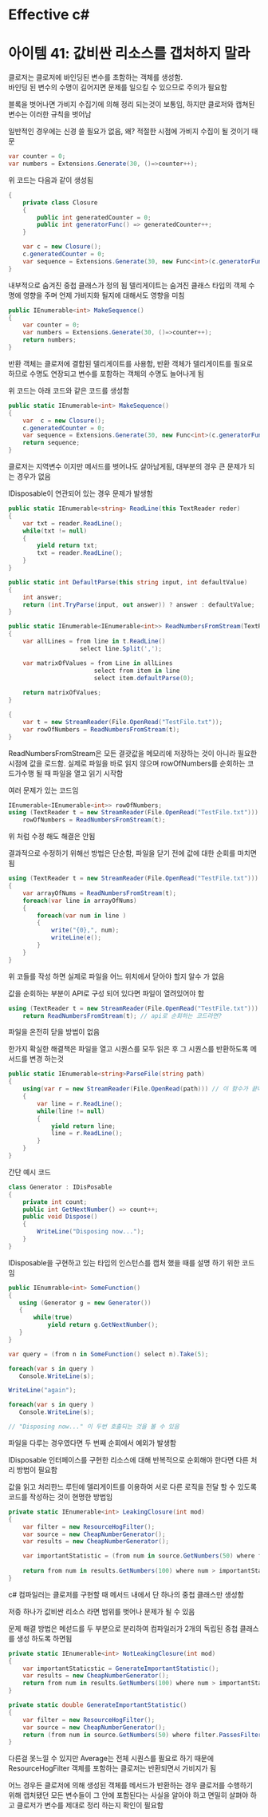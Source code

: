 # Effective c# 


# 아이템 41: 값비싼 리소스를 갭처하지 말라


클로저는 클로저에 바인딩된 변수를 초함하는 객체를 생성함.  
바인딩 된 변수의 수명이 길어지면 문제를 일으킬 수 있으므로 주의가 필요함

블록을 벗어나면 가비지 수집기에 의해 정리 되는것이 보통임, 하지만 클로저와 캡쳐된 변수는 이러한 규칙을 벗어남

일반적인 경우에는 신경 쓸 필요가 없음, 왜? 적절한 시점에 가비지 수집이 될 것이기 때문


```c#
var counter = 0;
var numbers = Extensions.Generate(30, ()=>counter++);
```

위 코드는 다음과 같이 생성됨

```c#
{
    private class Closure
    {
        public int generatedCounter = 0;
        public int generatorFunc() => generatedCounter++;
    }

    var c = new Closure();
    c.generatedCounter = 0;
    var sequence = Extensions.Generate(30, new Func<int>(c.generatorFunc));
}
```

내부적으로 숨겨진 중첩 클래스가 정의 됨
델리게이트는 숨겨진 클래스 타입의 객체 수명에 영향을 주며 언제 가비지화 될지에 대해서도 영향을 미침


```c#
public IEnumerable<int> MakeSequence()
{
    var counter = 0;
    var numbers = Extensions.Generate(30, ()=>counter++);
    return numbers;    
}
```

반환 객체는 클로저에 결합된 델리게이트를 사용함, 반환 객체가 델리게이트를 필요로 하므로 수명도 연장되고 변수를 포함하는 객체의 수명도 늘어나게 됨

위 코드는 아래 코드와 같은 코드를 생성함
```c#
public static IEnumerable<int> MakeSequence()
{
    var  c = new Closure();
    c.generatedCounter = 0;
    var sequence = Extensions.Generate(30, new Func<int>(c.generatorFunc));
    return sequence;    
}
```

클로저는 지역변수 이지만 메서드를 벗어나도 살아남게됨, 대부분의 경우 큰 문제가 되는 경우가 없음

IDisposable이 연관되어 있는 경우 문제가 발생함


```c#
public static IEnumerable<string> ReadLine(this TextReader reder)
{
    var txt = reader.ReadLine();
    while(txt != null)
    {
        yield return txt;
        txt = reader.ReadLine();
    }
}

public static int DefaultParse(this string input, int defaultValue)
{
    int answer;    
    return (int.TryParse(input, out answer)) ? answer : defaultValue;
}

public static IEnumerable<IEnumerable<int>> ReadNumbersFromStream(TextReader t)
{
    var allLines = from line in t.ReadLine()
                    select line.Split(',');

    var matrixOfValues = from Line in allLines
                        select from item in line 
                        select item.defaultParse(0);
    
    return matrixOfValues;
}

{
    var t = new StreamReader(File.OpenRead("TestFile.txt"));
    var rowOfNumbers = ReadNumbersFromStream(t);
}
```

ReadNumbersFromStream은 모든 결괏값을 메모리에 저장하는 것이 아니라 필요한 시점에 값을 로드함. 
실제로 파일을 바로 읽지 않으며 rowOfNumbers를 순회하는 코드가수행 될 때 파일을 열고 읽기 시작함

여러 문제가 있는 코드임

```c#
IEnumerable<IEnumerable<int>> rowOfNumbers;
using (TextReader t = new StreamReader(File.OpenRead("TestFile.txt")))
    rowOfNumbers = ReadNumbersFromStream(t);
```

위 처럼 수정 해도 해결은 안됨

결과적으로 수정하기 위해선 방법은 단순함, 파일을 닫기 전에 값에 대한 순회를 마치면 됨

```c#
using (TextReader t = new StreamReader(File.OpenRead("TestFile.txt")))
{
    var arrayOfNums = ReadNumbersFromStream(t);
    foreach(var line in arrayOfNums)
    {
        foreach(var num in line )
        {
            write("{0},", num);
            writeLine(e();
        }
    }
}
```
위 코들를 작성 하면 실제로 파일을 어느 위치에서 닫아야 할지 알수 가 없음

값을 순회하는 부분이 API로 구성 되어 있다면 파일이 열려있어야 함

```c#
using (TextReader t = new StreamReader(File.OpenRead("TestFile.txt")))
    return ReadNumbersFromStream(t); // api로 순회하는 코드라면?
```

파일을 온전히 닫을 방법이 없음

한가지 확실한 해결책은 파일을 열고 시퀀스를 모두 읽은 후 그 시퀀스를 반환하도록 메서드를 변경 하는것

```c#
public static IEnumerable<string>ParseFile(string path)
{
    using(var r = new StreamReader(File.OpenRead(path))) // 이 함수가 끝나면 여기서 파일이 알아서 닫힘
    {
        var line = r.ReadLine();
        while(line != null)
        {
            yield return line;
            line = r.ReadLine();
        }
    }
}
```


간단 예시 코드
```c#
class Generator : IDisPosable
{
    private int count;
    public int GetNextNumber() => count++;
    public void Dispose()
    {
        WriteLine("Disposing now...");
    }
}
```

 IDisposable을 구현하고 있는 타입의 인스턴스를 캡처 했을 때를 설명 하기 위한 코드임

 ```c#
public IEnumrable<int> SomeFunction()
{
    using (Generator g = new Generator())
    {
        while(true)
            yield return g.GetNextNumber();
    }
}

var query = (from n in SomeFunction() select n).Take(5);

foreach(var s in query )
    Console.WriteLine(s);

WriteLine("again");

foreach(var s in query )
    Console.WriteLine(s);

// "Disposing now..." 이 두번 호출되는 것을 볼 수 있음
 ```


파일을 다루는 경우였다면 두 번째 순회에서 예외가 발생함

IDisposable 인터페이스를 구현한 리소스에 대해 반복적으로 순회해야 한다면 다른 처리 방법이 필요함

값을 읽고 처리한느 루틴에 델리게이트를 이용하여 서로 다른 로직을 전달 할 수 있도록 코드를 작성하는 것이 현명한 방법임


```c#
private static IEnumerable<int> LeakingClosure(int mod)
{
    var filter = new ResourceHogFilter();
    var source = new CheapNumberGenerator();
    var results = new CheapNumberGenerator();

    var importantStatistic = (from num in source.GetNumbers(50) where filter.PassesFilter(num) select num).Average();
    
    return from num in results.GetNumbers(100) where num > importantStatistic select num;
}
```

c# 컴파일러는 클로저를 구현할 때 메서드 내에서 단 하나의 중첩 클래스만 생성함

저중 하나가 값비싼 리소스 라면 범위를 벗어나 문제가 될 수 있음 

문제 해결 방법은 메섣드를 두 부분으로 분리하여 컴파일러가 2개의 독립된 중첩 클래스를 생성 하도록 하면됨

```c#
private static IEnumerable<int> NotLeakingClosure(int mod)
{
    var importantStaticstic = GenerateImportantStatistic();
    var results = new CheapNumberGenerator();
    return from num in results.GetNumbers(100) where num > importantStaticstic select num;
}

private static double GenerateImportantStatistic()
{
    var filter = new ResourceHogFilter();
    var source = new CheapNumberGenerator();
    return (from num in source.GetNumbers(50) where filter.PassesFilter(num) select num).Average();
}
```

다른걸 못느낄 수 있지만 Average는 전체 시퀀스를 필요로 하기 때문에 ResourceHogFilter 객체를 포함하는 클로저는 반환되면서 가비지가 됨

어느 경우든 클로저에 의해 생성된 객체를 메서드가 반환하는 경우 클로저를 수행하기 위해 캡처됐던 모든 변수들이 그 안에 포함된다는 사실을 알아야 하고 면밀히 살펴야 하고 클로저가 변수를 제대로 정리 하는지 확인이 필요함



